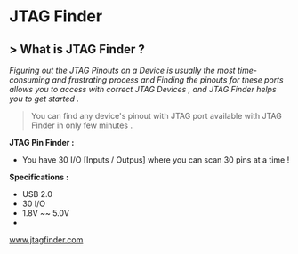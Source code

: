 
# JTAG Finder

## > **What is JTAG Finder ?**

*Figuring out the JTAG Pinouts on a Device is usually the most time-consuming and frustrating process and Finding the pinouts for these ports allows you to access with correct JTAG Devices , and JTAG Finder helps you to get started .*

> You can find any device's pinout with JTAG port available with JTAG
> Finder in only few minutes .

**JTAG Pin Finder :**

 - You have 30 I/O [Inputs / Outpus] where you can scan 30 pins at a
   time !

**Specifications :**

 - USB 2.0 
 - 30 I/O
 - 1.8V ~~ 5.0V
 - 
www.jtagfinder.com

